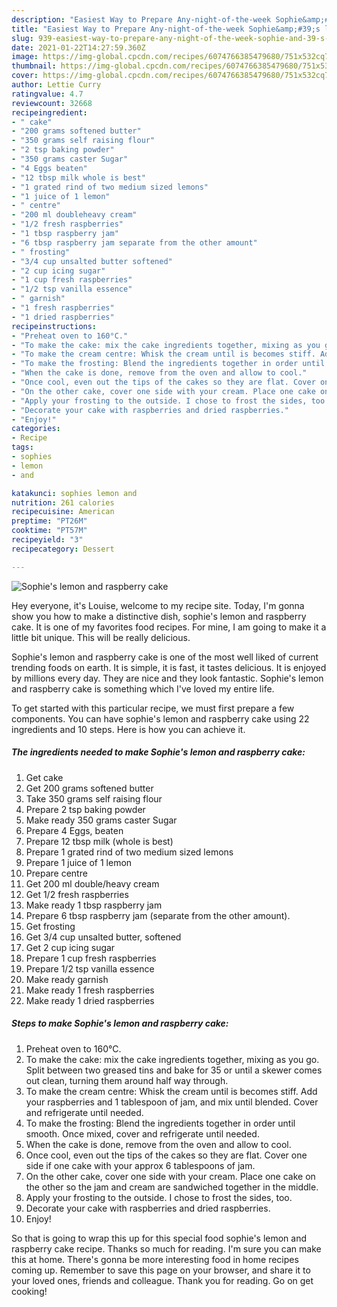 ```yaml
---
description: "Easiest Way to Prepare Any-night-of-the-week Sophie&amp;#39;s lemon and raspberry cake"
title: "Easiest Way to Prepare Any-night-of-the-week Sophie&amp;#39;s lemon and raspberry cake"
slug: 939-easiest-way-to-prepare-any-night-of-the-week-sophie-and-39-s-lemon-and-raspberry-cake
date: 2021-01-22T14:27:59.360Z
image: https://img-global.cpcdn.com/recipes/6074766385479680/751x532cq70/sophies-lemon-and-raspberry-cake-recipe-main-photo.jpg
thumbnail: https://img-global.cpcdn.com/recipes/6074766385479680/751x532cq70/sophies-lemon-and-raspberry-cake-recipe-main-photo.jpg
cover: https://img-global.cpcdn.com/recipes/6074766385479680/751x532cq70/sophies-lemon-and-raspberry-cake-recipe-main-photo.jpg
author: Lettie Curry
ratingvalue: 4.7
reviewcount: 32668
recipeingredient:
- " cake"
- "200 grams softened butter"
- "350 grams self raising flour"
- "2 tsp baking powder"
- "350 grams caster Sugar"
- "4 Eggs beaten"
- "12 tbsp milk whole is best"
- "1 grated rind of two medium sized lemons"
- "1 juice of 1 lemon"
- " centre"
- "200 ml doubleheavy cream"
- "1/2 fresh raspberries"
- "1 tbsp raspberry jam"
- "6 tbsp raspberry jam separate from the other amount"
- " frosting"
- "3/4 cup unsalted butter softened"
- "2 cup icing sugar"
- "1 cup fresh raspberries"
- "1/2 tsp vanilla essence"
- " garnish"
- "1 fresh raspberries"
- "1 dried raspberries"
recipeinstructions:
- "Preheat oven to 160°C."
- "To make the cake: mix the cake ingredients together, mixing as you go. Split between two greased tins and bake for 35 or until a skewer comes out clean, turning them around half way through."
- "To make the cream centre: Whisk the cream until is becomes stiff. Add your raspberries and 1 tablespoon of jam, and mix until blended. Cover and refrigerate until needed."
- "To make the frosting: Blend the ingredients together in order until smooth. Once mixed, cover and refrigerate until needed."
- "When the cake is done, remove from the oven and allow to cool."
- "Once cool, even out the tips of the cakes so they are flat. Cover one side if one cake with your approx 6 tablespoons of jam."
- "On the other cake, cover one side with your cream. Place one cake on the other so the jam and cream are sandwiched together in the middle."
- "Apply your frosting to the outside. I chose to frost the sides, too."
- "Decorate your cake with raspberries and dried raspberries."
- "Enjoy!"
categories:
- Recipe
tags:
- sophies
- lemon
- and

katakunci: sophies lemon and 
nutrition: 261 calories
recipecuisine: American
preptime: "PT26M"
cooktime: "PT57M"
recipeyield: "3"
recipecategory: Dessert

---
```



![Sophie&#39;s lemon and raspberry cake](https://img-global.cpcdn.com/recipes/6074766385479680/751x532cq70/sophies-lemon-and-raspberry-cake-recipe-main-photo.jpg)

Hey everyone, it's Louise, welcome to my recipe site. Today, I'm gonna show you how to make a distinctive dish, sophie&#39;s lemon and raspberry cake. It is one of my favorites food recipes. For mine, I am going to make it a little bit unique. This will be really delicious.



Sophie&#39;s lemon and raspberry cake is one of the most well liked of current trending foods on earth. It is simple, it is fast, it tastes delicious. It is enjoyed by millions every day. They are nice and they look fantastic. Sophie&#39;s lemon and raspberry cake is something which I've loved my entire life.


To get started with this particular recipe, we must first prepare a few components. You can have sophie&#39;s lemon and raspberry cake using 22 ingredients and 10 steps. Here is how you can achieve it.

<!--inarticleads1-->

##### The ingredients needed to make Sophie&#39;s lemon and raspberry cake:

1. Get  cake
1. Get 200 grams softened butter
1. Take 350 grams self raising flour
1. Prepare 2 tsp baking powder
1. Make ready 350 grams caster Sugar
1. Prepare 4 Eggs, beaten
1. Prepare 12 tbsp milk (whole is best)
1. Prepare 1 grated rind of two medium sized lemons
1. Prepare 1 juice of 1 lemon
1. Prepare  centre
1. Get 200 ml double/heavy cream
1. Get 1/2 fresh raspberries
1. Make ready 1 tbsp raspberry jam
1. Prepare 6 tbsp raspberry jam (separate from the other amount).
1. Get  frosting
1. Get 3/4 cup unsalted butter, softened
1. Get 2 cup icing sugar
1. Prepare 1 cup fresh raspberries
1. Prepare 1/2 tsp vanilla essence
1. Make ready  garnish
1. Make ready 1 fresh raspberries
1. Make ready 1 dried raspberries




<!--inarticleads2-->

##### Steps to make Sophie&#39;s lemon and raspberry cake:

1. Preheat oven to 160°C.
1. To make the cake: mix the cake ingredients together, mixing as you go. Split between two greased tins and bake for 35 or until a skewer comes out clean, turning them around half way through.
1. To make the cream centre: Whisk the cream until is becomes stiff. Add your raspberries and 1 tablespoon of jam, and mix until blended. Cover and refrigerate until needed.
1. To make the frosting: Blend the ingredients together in order until smooth. Once mixed, cover and refrigerate until needed.
1. When the cake is done, remove from the oven and allow to cool.
1. Once cool, even out the tips of the cakes so they are flat. Cover one side if one cake with your approx 6 tablespoons of jam.
1. On the other cake, cover one side with your cream. Place one cake on the other so the jam and cream are sandwiched together in the middle.
1. Apply your frosting to the outside. I chose to frost the sides, too.
1. Decorate your cake with raspberries and dried raspberries.
1. Enjoy!




So that is going to wrap this up for this special food sophie&#39;s lemon and raspberry cake recipe. Thanks so much for reading. I'm sure you can make this at home. There's gonna be more interesting food in home recipes coming up. Remember to save this page on your browser, and share it to your loved ones, friends and colleague. Thank you for reading. Go on get cooking!
